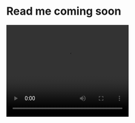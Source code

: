 # Read me coming soon

<video width="320" height="240" controls>
  <source src="https://gyazo.com/6ca33d3b915fc497abcd12392176fb41" type="video/mp4">
</video>